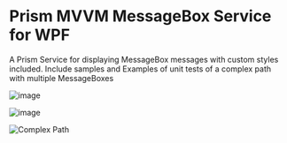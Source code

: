 # Prism MVVM MessageBox Service for WPF
A Prism Service for displaying MessageBox messages with custom styles included.
Include samples and Examples of unit tests of a complex path with multiple MessageBoxes

![image](https://user-images.githubusercontent.com/2603287/160056232-c6d8ac4d-27c6-4726-aa78-8da817088047.png)

![image](https://user-images.githubusercontent.com/2603287/160056527-80857f58-491d-4038-b650-9cbbc2029125.png)

![Complex Path](https://github.com/pierre01/MessageBox/blob/development/MessageBoxPathToTest.jpg)
